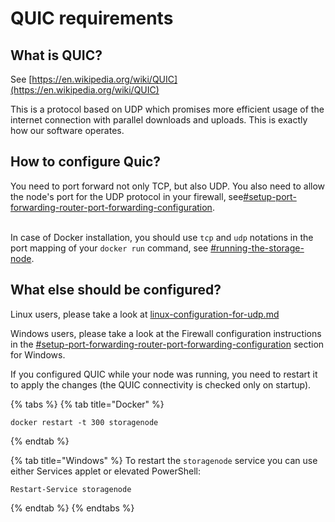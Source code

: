 # QUIC requirements

## What is QUIC?

See [https://en.wikipedia.org/wiki/QUIC](https://en.wikipedia.org/wiki/QUIC)

This is a protocol based on UDP which promises more efficient usage of the internet connection with parallel downloads and uploads. This is exactly how our software operates.

## How to configure Quic?

You need to port forward not only TCP, but also UDP. You also need to allow the node's port for the UDP protocol in your firewall, see[#setup-port-forwarding-router-port-forwarding-configuration](../port-forwarding.md#setup-port-forwarding-router-port-forwarding-configuration "mention").&#x20;

\
In case of Docker installation, you should use `tcp` and `udp` notations in the port mapping of your `docker run` command, see [#running-the-storage-node](../../setup/cli/storage-node.md#running-the-storage-node "mention").

## What else should be configured?

Linux users, please take a look at [linux-configuration-for-udp.md](linux-configuration-for-udp.md "mention")

Windows users, please take a look at the Firewall configuration instructions in the [#setup-port-forwarding-router-port-forwarding-configuration](../port-forwarding.md#setup-port-forwarding-router-port-forwarding-configuration "mention") section for Windows.

If you configured QUIC while your node was running, you need to restart it to apply the changes (the QUIC connectivity is checked only on startup).

{% tabs %}
{% tab title="Docker" %}
```
docker restart -t 300 storagenode
```
{% endtab %}

{% tab title="Windows" %}
To restart the `storagenode` service you can use either Services applet or elevated PowerShell:

```
Restart-Service storagenode
```
{% endtab %}
{% endtabs %}
